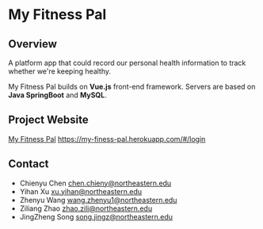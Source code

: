 # My Fitness Pal

## Overview
A platform app that could record our personal health information to track whether we're keeping healthy.

My Fitness Pal builds on **Vue.js** front-end framework. Servers are based on **Java SpringBoot** and **MySQL**.

## Project Website
[My Fitness Pal](https://pages.github.ccs.neu.edu/2021SPCS5500SB/project-fitness_pal/)
https://my-finess-pal.herokuapp.com/#/login

## Contact
* Chienyu Chen chen.chieny@northeastern.edu
* Yihan Xu xu.yihan@northeastern.edu
* Zhenyu Wang wang.zhenyu1@northeastern.edu
* Ziliang Zhao zhao.zili@northeastern.edu
* JingZheng Song song.jingz@northeastern.edu


